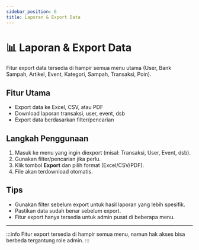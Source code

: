 ```yaml
---
sidebar_position: 6
title: Laporan & Export Data
---
```


# 📊 Laporan & Export Data

Fitur export data tersedia di hampir semua menu utama (User, Bank Sampah, Artikel, Event, Kategori, Sampah, Transaksi, Poin).

## Fitur Utama
- Export data ke Excel, CSV, atau PDF
- Download laporan transaksi, user, event, dsb
- Export data berdasarkan filter/pencarian

## Langkah Penggunaan
1. Masuk ke menu yang ingin diexport (misal: Transaksi, User, Event, dsb).
2. Gunakan filter/pencarian jika perlu.
3. Klik tombol **Export** dan pilih format (Excel/CSV/PDF).
4. File akan terdownload otomatis.

## Tips
- Gunakan filter sebelum export untuk hasil laporan yang lebih spesifik.
- Pastikan data sudah benar sebelum export.
- Fitur export hanya tersedia untuk admin pusat di beberapa menu.

---

:::info
Fitur export tersedia di hampir semua menu, namun hak akses bisa berbeda tergantung role admin.
::: 